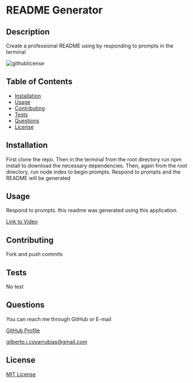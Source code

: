 
  # README Generator 
    
  ## Description
  Create a professional README using by responding to prompts in the terminal

  ![githublicense](https://shields.io/badge/license-MIT-blue.svg)
  
  ## Table of Contents
  
  - [Installation](#installation)
  - [Usage](#usage)
  - [Contributing](#contibuting)
  - [Tests](#tests)
  - [Questions](#questions)
  - [License](#license)
  
  ## Installation
  First clone the repo. Then in the terminal from the root directory run npm install to download the necessary dependencies. Then, again from the root directory, run node index to begin prompts. Respond to prompts and the README will be generated
    
  ## Usage
  Respond to prompts. this readme was generated using this application.

  [Link to Video](https://watch.screencastify.com/v/KSsWXJIIXFwcN5WF5snh)

  ## Contributing
  Fork and push commits

  ## Tests
  No test
  
  ## Questions
  You can reach me through GitHub or E-mail

  [GitHub Profile](www.github.com/perfect-perfect/)

  gilberto.j.covarrubias@gmail.com
    
  ## License
  [MIT License](https://choosealicense.com/licenses/mit/)
  